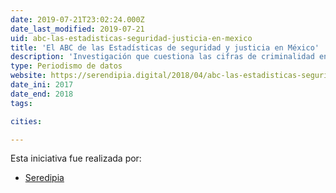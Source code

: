 ```yaml
---
date: 2019-07-21T23:02:24.000Z
date_last_modified: 2019-07-21
uid: abc-las-estadisticas-seguridad-justicia-en-mexico
title: 'El ABC de las Estadísticas de seguridad y justicia en México'
description: 'Investigación que cuestiona las cifras de criminalidad en México y busca mostrar que en términos tecnicos esas afirmaciones tienen algunas aristas que deben ser consideradas antes de hacer un juicio de valor.'
type: Periodismo de datos
website: https://serendipia.digital/2018/04/abc-las-estadisticas-seguridad-justicia-en-mexico/
date_ini: 2017
date_end: 2018
tags:

cities: 

---
```


Esta iniciativa fue realizada por:

- [Seredipia](/organizaciones/seredipia)
